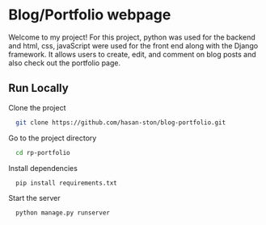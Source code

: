 
# Blog/Portfolio webpage

Welcome to my project! For this project, python was used for the backend and html, css, javaScript were used for the front end along with the Django framework. It allows users to create, edit, and comment on blog posts and also check out the portfolio page.

## Run Locally

Clone the project

```bash
  git clone https://github.com/hasan-ston/blog-portfolio.git
```

Go to the project directory

```bash
  cd rp-portfolio
```

Install dependencies

```bash
  pip install requirements.txt
```

Start the server

```bash
  python manage.py runserver
```
